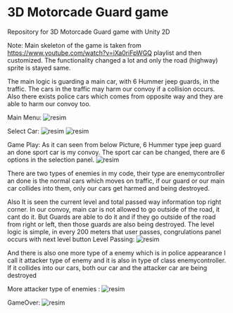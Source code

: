# 3D Motorcade Guard game
Repository for 3D Motorcade Guard game with Unity 2D

Note: Main skeleton of the game is taken from https://www.youtube.com/watch?v=iXa0riFpWGQ playlist and then customized. The functionality changed a lot and only the road (highway) sprite is stayed same.

The main logic is guarding a main car, with 6 Hummer jeep guards, in the traffic. The cars in the traffic may harm our convoy if a collision occurs. Also there exists police cars which comes from opposite way and they are able to harm our convoy too.

Main Menu: 
![resim](https://user-images.githubusercontent.com/55497058/116768757-c040cb00-aa41-11eb-9bec-df04000ec945.png)

Select Car: 
![resim](https://user-images.githubusercontent.com/55497058/116768776-d77fb880-aa41-11eb-871a-5d0dfa9ad7b7.png) ![resim](https://user-images.githubusercontent.com/55497058/116768780-e23a4d80-aa41-11eb-8a72-d58b67ac66a0.png)

Game Play: 
 As it can seen from below Picture, 6 Hummer type jeep guard an done sport car is my 
convoy. The sport car can be changed, there are 6 options in the selection panel.
![resim](https://user-images.githubusercontent.com/55497058/116768811-2594bc00-aa42-11eb-8e8d-c72cd30a2ed6.png) 

There are two types of enemies in my code, their type are enemycontroller an done is the 
normal cars which moves on traffic, if our guard or our main car collides into them, only our cars 
get harmed and being destroyed.

Also It is seen the current level and total passed way information top right corner.
In our convoy, main car is not allowed to go outside of the road, it cant do it. But Guards are able 
to do it and if they go outside of the road from right or left, then those guards are also being 
destroyed.
The level logic is simple, in every 200 meters that user passes, congrulations panel occurs with 
next level button Level Passing:
![resim](https://user-images.githubusercontent.com/55497058/116769102-6d1b4800-aa42-11eb-8c28-4aebe603aa1f.png)

And there is also one more type of a enemy which is in police appearance I call it attacker type of 
enemy and it is also in type of class enemycontroller. If it collides into our cars, both our car and 
the attacker car are being destroyed

More attacker type of enemies : 
![resim](https://user-images.githubusercontent.com/55497058/116769135-ad7ac600-aa42-11eb-8dd5-be2207cd5b1f.png)




GameOver: 
![resim](https://user-images.githubusercontent.com/55497058/116769150-c5524a00-aa42-11eb-9fd6-88d5004a334b.png)




